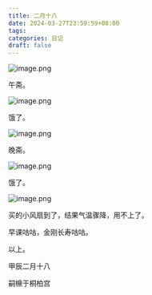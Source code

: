 ```yaml
---
title: 二月十八
date: 2024-03-27T23:59:59+08:00
tags: 
categories: 日记
draft: false
---
```

![image.png](https://cdn.jsdelivr.net/gh/luo029/blogimage@main/24%200330%200906%2028.png)

午斋。

![image.png](https://cdn.jsdelivr.net/gh/luo029/blogimage@main/24%200330%200906%2035.png)

饿了。

![image.png](https://cdn.jsdelivr.net/gh/luo029/blogimage@main/24%200330%200906%2043.png)

晚斋。

![image.png](https://cdn.jsdelivr.net/gh/luo029/blogimage@main/24%200330%200906%2050.png)

饿了。

![image.png](https://cdn.jsdelivr.net/gh/luo029/blogimage@main/24%200330%200906%2057.png)

买的小风扇到了，结果气温骤降，用不上了。

早课咕咕，金刚长寿咕咕。

以上。

甲辰二月十八

嗣檙于桐柏宫